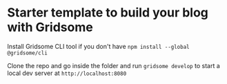 # Starter template to build your blog with Gridsome

Install Gridsome CLI tool if you don't have `npm install --global @gridsome/cli`

Clone the repo and go inside the folder and run `gridsome develop` to start a local dev server at `http://localhost:8080`
